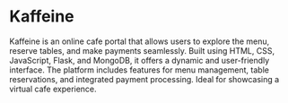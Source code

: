 
# Kaffeine
Kaffeine is an online cafe portal that allows users to explore the menu, reserve tables, and make payments seamlessly. Built using HTML, CSS, JavaScript, Flask, and MongoDB, it offers a dynamic and user-friendly interface. The platform includes features for menu management, table reservations, and integrated payment processing. Ideal for showcasing a virtual cafe experience.
